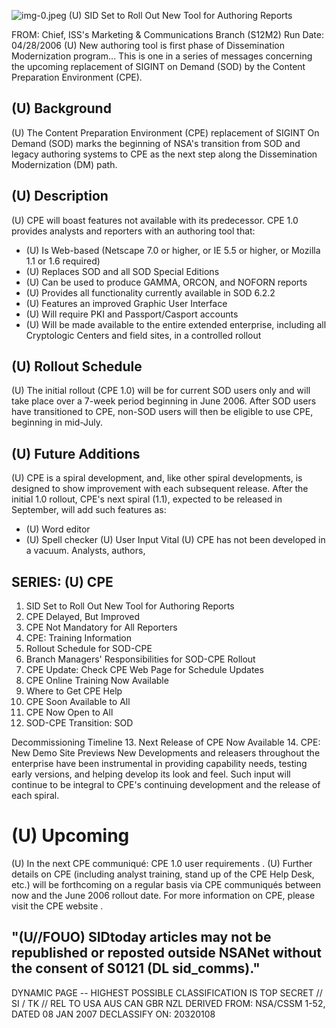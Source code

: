 ![img-0.jpeg](img-0.jpeg)
(U) SID Set to Roll Out New Tool for Authoring Reports

FROM:
Chief, ISS's Marketing \& Communications Branch (S12M2)
Run Date: 04/28/2006
(U) New authoring tool is first phase of Dissemination Modernization program... This is one in a series of messages concerning the upcoming replacement of SIGINT on Demand (SOD) by the Content Preparation Environment (CPE).

## (U) Background

(U) The Content Preparation Environment (CPE) replacement of SIGINT On Demand (SOD) marks the beginning of NSA's transition from SOD and legacy authoring systems to CPE as the next step along the Dissemination Modernization (DM) path.

## (U) Description

(U) CPE will boast features not available with its predecessor. CPE 1.0 provides analysts and reporters with an authoring tool that:

- (U) Is Web-based (Netscape 7.0 or higher, or IE 5.5 or higher, or Mozilla 1.1 or 1.6 required)
- (U) Replaces SOD and all SOD Special Editions
- (U) Can be used to produce GAMMA, ORCON, and NOFORN reports
- (U) Provides all functionality currently available in SOD 6.2.2
- (U) Features an improved Graphic User Interface
- (U) Will require PKI and Passport/Casport accounts
- (U) Will be made available to the entire extended enterprise, including all Cryptologic Centers and field sites, in a controlled rollout


## (U) Rollout Schedule

(U) The initial rollout (CPE 1.0) will be for current SOD users only and will take place over a 7-week period beginning in June 2006. After SOD users have transitioned to CPE, non-SOD users will then be eligible to use CPE, beginning in mid-July.

## (U) Future Additions

(U) CPE is a spiral development, and, like other spiral developments, is designed to show improvement with each subsequent release. After the initial 1.0 rollout, CPE's next spiral (1.1), expected to be released in September, will add such features as:

- (U) Word editor
- (U) Spell checker
(U) User Input Vital
(U) CPE has not been developed in a vacuum. Analysts, authors,


## SERIES: (U) CPE

1. SID Set to Roll Out New Tool for Authoring Reports
2. CPE Delayed, But Improved
3. CPE Not Mandatory for All Reporters
4. CPE: Training Information
5. Rollout Schedule for SOD-CPE
6. Branch Managers' Responsibilities for SOD-CPE Rollout
7. CPE Update: Check CPE Web Page for Schedule Updates
8. CPE Online Training Now Available
9. Where to Get CPE Help
10. CPE Soon Available to All
11. CPE Now Open to All
12. SOD-CPE Transition: SOD

Decommissioning Timeline
13. Next Release of CPE Now Available
14. CPE: New Demo Site Previews New Developments
and releasers throughout the enterprise have been instrumental in providing capability needs, testing early versions, and helping develop its look and feel. Such input will continue to be integral to CPE's continuing development and the release of each spiral.

# (U) Upcoming 

(U) In the next CPE communiqué: CPE 1.0 user requirements .
(U) Further details on CPE (including analyst training, stand up of the CPE Help Desk, etc.) will be forthcoming on a regular basis via CPE communiqués between now and the June 2006 rollout date. For more information on CPE, please visit the CPE website .

## "(U//FOUO) SIDtoday articles may not be republished or reposted outside NSANet without the consent of S0121 (DL sid_comms)."

DYNAMIC PAGE -- HIGHEST POSSIBLE CLASSIFICATION IS
TOP SECRET // SI / TK // REL TO USA AUS CAN GBR NZL
DERIVED FROM: NSA/CSSM 1-52, DATED 08 JAN 2007 DECLASSIFY ON: 20320108
